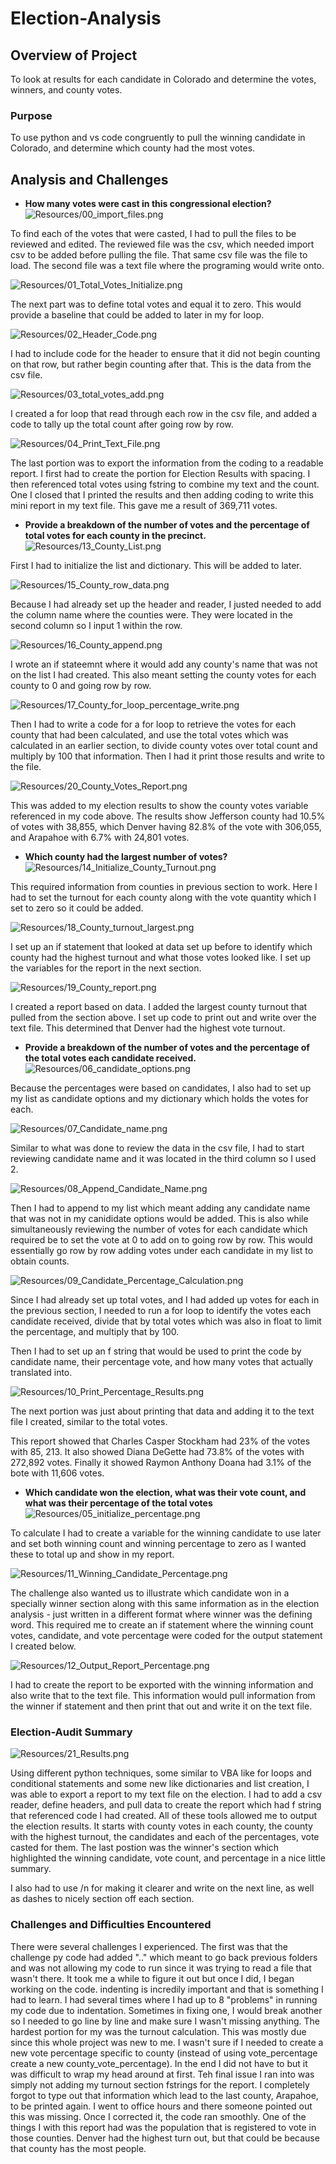 # Election-Analysis

## Overview of Project
To look at results for each candidate in Colorado and determine the votes, winners, and county votes.
### Purpose
To use python and vs code congruently to pull the winning candidate in Colorado, and determine which county had the most votes.
## Analysis and Challenges
- **How many votes were cast in this congressional election?**
![Resources/00_import_files.png](Resources/00_import_files.png) 

To find each of the votes that were casted, I had to pull the files to be reviewed and edited. The reviewed file was the csv, which needed import csv to be added before pulling the file. That same csv file was the file to load. The second file was a text file where the programing would write onto.

![Resources/01_Total_Votes_Initialize.png](Resources/01_Total_Votes_Initialize.png) 

The next part was to define total votes and equal it to zero. This would provide a baseline that could be added to later in my for loop.

![Resources/02_Header_Code.png](Resources/02_Header_Code.png) 

 I had to include code for the header to ensure that it did not begin counting on that row, but rather begin counting after that. This is the data from the csv file.

 ![Resources/03_total_votes_add.png](Resources/03_total_votes_add.png) 

I created a for loop that read through each row in the csv file, and added a code to tally up the total count after going row by row.

![Resources/04_Print_Text_File.png](Resources/04_Print_Text_File.png) 

The last portion was to export the information from the coding to a readable report. I first had to create the portion for Election Results with spacing. I then referenced total votes using fstring to combine my text and the count. One I closed that I printed the results and then adding coding to write this mini report in my text file.
This gave me a result of 369,711 votes.

- **Provide a breakdown of the number of votes and the percentage of total votes for each county in the precinct.**
![Resources/13_County_List.png](Resources/13_County_List.png) 

First I had to initialize the list and dictionary. This will be added to later.

![Resources/15_County_row_data.png](Resources/15_County_row_data.png)

Because I had already set up the header and reader, I justed needed to add the column name where the counties were. They were located in the second column so I input 1 within the row.

![Resources/16_County_append.png](Resources/16_County_append.png) 

I wrote an if stateemnt where it would add any county's name that was not on the list I had created. This also meant setting the county votes for each county to 0 and going row by row.

![Resources/17_County_for_loop_percentage_write.png](Resources/17_County_for_loop_percentage_write.png) 

Then I had to write a code for a for loop to retrieve the votes for each county that had been calculated, and use the total votes which was calculated in an earlier section, to divide county votes over total count and multiply by 100 that information. Then I had it print those results and write to the file.

![Resources/20_County_Votes_Report.png](Resources/20_County_Votes_Report.png)

This was added to my election results to show the county votes variable referenced in my code above.
The results show Jefferson county had 10.5% of votes with 38,855, which Denver having 82.8% of the vote with 306,055, and Arapahoe with 6.7% with 24,801 votes.

- **Which county had the largest number of votes?**
![Resources/14_Initialize_County_Turnout.png](Resources/14_Initialize_County_Turnout.png) 

This required information from counties in previous section to work. Here I had to set the turnout for each county along with the vote quantity which I set to zero so it could be added.

![Resources/18_County_turnout_largest.png](Resources/18_County_turnout_largest.png) 

I set up an if statement that looked at data set up before to identify which county had the highest turnout and what those votes looked like. I set up the variables for the report in the next section.

![Resources/19_County_report.png](Resources/19_County_report.png) 

I created a report based on data. I added the largest county turnout that pulled from the section above. I set up code to print out and write over the text file.
This determined that Denver had the highest vote turnout. 

- **Provide a breakdown of the number of votes and the percentage of the total votes each candidate received.**
![Resources/06_candidate_options.png](Resources/06_candidate_options.png) 

Because the percentages were based on candidates, I also had to set up my list as candidate options and my dictionary which holds the votes for each.

![Resources/07_Candidate_name.png](Resources/07_Candidate_name.png) 

Similar to  what was done to review the data in the csv file,  I had to start reviewing candidate name and it was located in the third column so I used 2.

![Resources/08_Append_Candidate_Name.png](Resources/08_Append_Candidate_Name.png) 

Then I had to append to my list which meant adding any candidate name that was not in my canididate options would be added. This is also while simultaneously reviewing the number of votes for each candidate which required be to set the vote at 0 to add on to going row by row. This would essentially go row by row adding votes under each candidate in my list to obtain counts.

![Resources/09_Candidate_Percentage_Calculation.png](09_Candidate_Percentage_Calculation.png) 

Since I had already set up total votes, and I had added up votes for each in the previous section, I needed to run a for loop to identify the votes each candidate received, divide that by total votes which was also in float to limit the percentage, and multiply that by 100.

Then I had to set up an f string that would be used to print the code by candidate name, their percentage vote, and how many votes that actually translated into.

![Resources/10_Print_Percentage_Results.png](Resources/10_Print_Percentage_Results.png)

The next portion was just about printing that data and adding it to the text file I created, similar to the total votes. 

This report showed that Charles Casper Stockham had 23% of the votes with 85, 213. It also showed Diana DeGette had 73.8% of the votes with 272,892 votes. Finally it showed Raymon Anthony Doana had 3.1% of the bote with 11,606 votes. 

- **Which candidate won the election, what was their vote count, and what was their percentage of the total votes**
![Resources/05_initialize_percentage.png](Resources/05_initialize_percentage.png) 

To calculate I had to create a variable for the winning candidate to use later and set both winning count and winning percentage to zero as I wanted these to total up and show in my report.

![Resources/11_Winning_Candidate_Percentage.png](Resources/11_Winning_Candidate_Percentage.png) 

The challenge also wanted us to illustrate which candidate won in a specially winner section along with this same information as in the election analysis - just written in a different format where winner was the defining word. This required me to create an if statement where the winning count votes, candidate, and vote percentage were coded for the output statement I created below.

![Resources/12_Output_Report_Percentage.png](Resources/12_Output_Report_Percentage.png) 

I had to create the report to be exported with the winning information and also write that to the text file. This information would pull information from the winner if statement and then print that out and write it on the text file.

### Election-Audit Summary
![Resources/21_Results.png](Resources/21_Results.png) 

Using different python techniques, some similar to VBA like for loops and conditional statements and some new like dictionaries and list creation, I was able to export a report to my text file on the election. I had to add a csv reader, define headers, and pull data to create the report which had f string that referenced code I had created. All of these tools allowed me to output the election results. It starts with county votes in each county, the county with the highest turnout, the candidates and each of the percentages, vote casted for them. The last postion was the winner's section which highlighted the winning candidate, vote count, and percentage in a nice little summary.

I also had to use /n for making it clearer and write on the next line, as well as dashes to nicely section off each section.

### Challenges and Difficulties Encountered
There were several challenges I experienced.
The first was that the challenge py code had added ".." which meant to go back previous folders and was not allowing my code to run since it was trying to read a file that wasn't there. It took me a while to figure it out but once I did, I began working on the code.
indenting is incredily important and that is something I had to learn. I had several times where I had up to 8 "problems" in running my code due to indentation. Sometimes in fixing one, I would break another so I needed to go line by line and make sure I wasn't missing anything.
The hardest portion for my was the turnout calculation. This was mostly due since this whole project was new to me. I wasn't sure if I needed to create a new vote percentage specific to county (instead of using vote_percentage create a new county_vote_percentage). In the end I did not have to but it was difficult to wrap my head around at first.
Teh final issue I ran into was simply not adding my turnout section fstrings for the report. I completely forgot to type out that information which lead to the last county, Arapahoe, to be printed again. I went to office hours and there someone pointed out this was missing. Once I corrected it, the code ran smoothly.
One of the things I with this report had was the population that is registered to vote in those counties. Denver had the highest turn out, but that could be because that county has the most people.